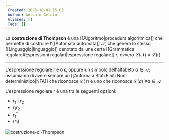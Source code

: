 ```yaml
---
 Created: 2023-10-01 15:03
 Author: Antonio Gelain
 Aliases: []
 Tags: []
---
```


La **costruzione di Thompson** è una [[Algoritmo|procedura algoritmica]] che permette di costruire l'[[Automata|automata]] $\mathcal{N}$, che genera lo stesso [[Linguaggio|linguaggio]] denotato da una certa [[Grammatica regolare#Espressioni regolari|espressione regolare]] $r$, ovvero $\mathcal{L(\mathcal{N})} = \mathcal{L}(r)$

---

L'espressione regolare $r$ è o $\epsilon$, oppure un simbolo dell'alfabeto $a \in \mathcal{A}$;
assumiamo di avere sempre un [[Automa a Stati Finiti Non-deterministico|NFA]] che riconosce $\mathcal{L}(\epsilon)$ e uno che riconosce $\mathcal{L}(a)\ \forall a \in \mathcal{A}$

L'espressione regolare $r$ è una tra le seguenti opzioni:
- $r_{1}\ |\ r_{2}$
- $r_{1}r_{2}$
- $r_{1}^{*}$
- $(r_{1})$

![costruzione-di-Thompson](https://slidetodoc.com/presentation_image/93492c98dccdb1cb96b8109c88f01d46/image-30.jpg)
